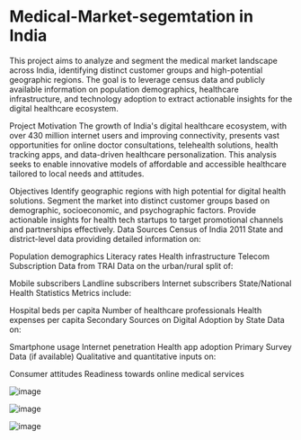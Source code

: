 # Medical-Market-segemtation in India

This project aims to analyze and segment the medical market landscape across India, identifying distinct customer groups and high-potential geographic regions. The goal is to leverage census data and publicly available information on population demographics, healthcare infrastructure, and technology adoption to extract actionable insights for the digital healthcare ecosystem.

Project Motivation
The growth of India's digital healthcare ecosystem, with over 430 million internet users and improving connectivity, presents vast opportunities for online doctor consultations, telehealth solutions, health tracking apps, and data-driven healthcare personalization. This analysis seeks to enable innovative models of affordable and accessible healthcare tailored to local needs and attitudes.

Objectives
Identify geographic regions with high potential for digital health solutions.
Segment the market into distinct customer groups based on demographic, socioeconomic, and psychographic factors.
Provide actionable insights for health tech startups to target promotional channels and partnerships effectively.
Data Sources
Census of India 2011
State and district-level data providing detailed information on:

Population demographics
Literacy rates
Health infrastructure
Telecom Subscription Data from TRAI
Data on the urban/rural split of:

Mobile subscribers
Landline subscribers
Internet subscribers
State/National Health Statistics
Metrics include:

Hospital beds per capita
Number of healthcare professionals
Health expenses per capita
Secondary Sources on Digital Adoption by State
Data on:

Smartphone usage
Internet penetration
Health app adoption
Primary Survey Data (if available)
Qualitative and quantitative inputs on:

Consumer attitudes
Readiness towards online medical services

![image](https://github.com/VishCraft/Medical-Market-segemtation/assets/144891820/6d0ed848-7319-4822-92d5-b23475a15c11)

![image](https://github.com/VishCraft/Medical-Market-segemtation/assets/144891820/dad49c49-79ad-443c-9bca-6bbd9aa3714e)

![image](https://github.com/VishCraft/Medical-Market-segemtation/assets/144891820/3d5f9fb2-d9cf-487e-ad37-72e8852648bf)







